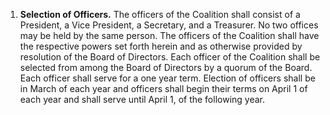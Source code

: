1. **Selection of Officers.** The officers of the Coalition shall consist of a President, a Vice President, a Secretary, and a Treasurer. No two offices may be held by the same person. The officers of the Coalition shall have the respective powers set forth herein and as otherwise provided by resolution of the Board of Directors. Each officer of the Coalition shall be selected from among the Board of Directors by a quorum of the Board. Each officer shall serve for a one year term. Election of officers shall be in March of each year and officers shall begin their terms on April 1 of each year and shall serve until April 1, of the following year.
